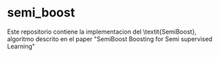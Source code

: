 # semi_boost

Este repositorio contiene la implementacion del \textit{SemiBoost}, 
algoritmo descrito en el paper "SemiBoost Boosting for Semi supervised Learning"
